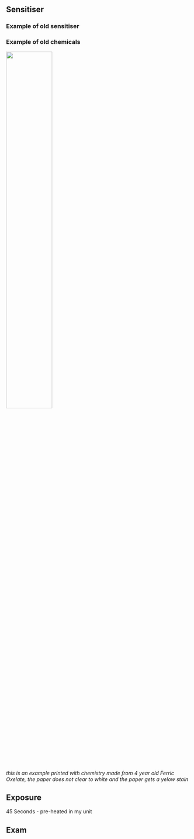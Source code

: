 

## Sensitiser



### Example of old sensitiser

### Example of old chemicals 

<img src="https://github.com/user-attachments/assets/464cbd1f-af76-451d-aab9-9eccb762ed83" width="50%" />

_this is an example printed with chemistry made from 4 year old Ferric Oxelate, the paper does not clear to white and the paper gets a yelow stain_

## Exposure 

45 Seconds - pre-heated in my unit

## Exam
